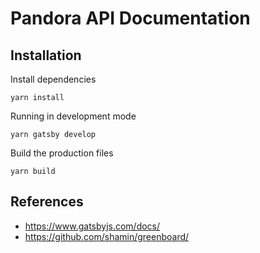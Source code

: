 # Pandora API Documentation

## Installation

Install dependencies

```
yarn install
```

Running in development mode

```
yarn gatsby develop
```

Build the production files

```
yarn build
```

## References

- https://www.gatsbyjs.com/docs/
- https://github.com/shamin/greenboard/
